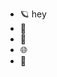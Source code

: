 - 🪐 hey
- 🌌
- 💾
- 🌐
- 🤖

<!---
tylerjrogers/tylerjrogers is a ✨ special ✨ repository because its `README.md` (this file) appears on your GitHub profile.
You can click the Preview link to take a look at your changes.
--->
